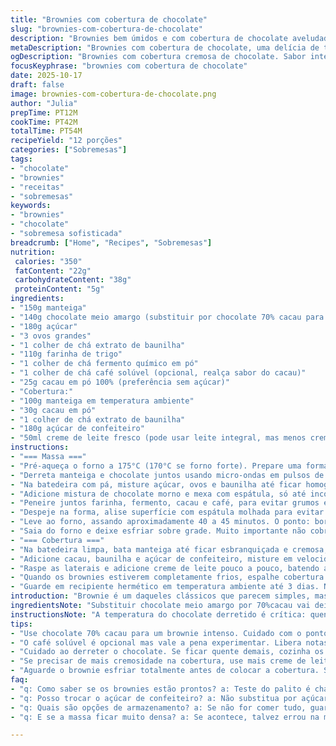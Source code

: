 ```yaml
---
title: "Brownies com cobertura de chocolate"
slug: "brownies-com-cobertura-de-chocolate"
description: "Brownies bem úmidos e com cobertura de chocolate aveludada. A massa leva cacau amargo, um toque de café para acentuar o sabor, e farinha levemente reduzida para um resultado mais macio. A cobertura usa creme de leite fresco, criando textura leve, quase como ganache, diferente da tradicional muito densa. Cozinhar no ponto certo é chave - massa firme nas bordas e úmida no centro, com cobertura lisa que não escorre. Ideal para quem já testou outros brownies e quer algo mais sofisticado, com aroma marcante e acabamento elegante. Desenvolvido para aprendizado de texturas e ajustes simples em casa."
metaDescription: "Brownies com cobertura de chocolate, uma delícia de textura e sabor. Altamente recomendados para quem ama chocolate e sobremesas sofisticadas."
ogDescription: "Brownies com cobertura cremosa de chocolate. Sabor intenso e textura perfeita, ideal para amantes do chocolate."
focusKeyphrase: "brownies com cobertura de chocolate"
date: 2025-10-17
draft: false
image: brownies-com-cobertura-de-chocolate.png
author: "Julia"
prepTime: PT12M
cookTime: PT42M
totalTime: PT54M
recipeYield: "12 porções"
categories: ["Sobremesas"]
tags:
- "chocolate"
- "brownies"
- "receitas"
- "sobremesas"
keywords:
- "brownies"
- "chocolate"
- "sobremesa sofisticada"
breadcrumb: ["Home", "Recipes", "Sobremesas"]
nutrition: 
 calories: "350"
 fatContent: "22g"
 carbohydrateContent: "38g"
 proteinContent: "5g"
ingredients:
- "150g manteiga"
- "140g chocolate meio amargo (substituir por chocolate 70% cacau para amargo extra)"
- "180g açúcar"
- "3 ovos grandes"
- "1 colher de chá extrato de baunilha"
- "110g farinha de trigo"
- "1 colher de chá fermento químico em pó"
- "1 colher de chá café solúvel (opcional, realça sabor do cacau)"
- "25g cacau em pó 100% (preferência sem açúcar)"
- "Cobertura:"
- "100g manteiga em temperatura ambiente"
- "30g cacau em pó"
- "1 colher de chá extrato de baunilha"
- "180g açúcar de confeiteiro"
- "50ml creme de leite fresco (pode usar leite integral, mas menos cremoso)"
instructions:
- "=== Massa ==="
- "Pré-aqueça o forno a 175°C (170°C se forno forte). Prepare uma forma retangular 22x32cm, unte generosamente, forre com papel manteiga deixando laterais para puxar depois. Isso evita ter que cortar quente e ajuda na remoção."
- "Derreta manteiga e chocolate juntos usando micro-ondas em pulsos de 30 segundos, mexendo sempre. Interrompa assim que ficar homogêneo - cuidado para não queimar, se necessário use banho-maria. Reserve para esfriar levemente; massa não pode receber chocolate quente, senão cozinha ovos na mistura."
- "Na batedeira com pá, misture açúcar, ovos e baunilha até ficar homogêneo e volume aumentar um pouco - uns 2 minutos em velocidade média. Não exagere para não retirar umidade."
- "Adicione mistura de chocolate morno e mexa com espátula, só até incorporar."
- "Peneire juntos farinha, fermento, cacau e café, para evitar grumos e distribuir fermento bem. Agora, vá incorporando com cuidado, mexendo até não ver farinha seca, nada de bater demais."
- "Despeje na forma, alise superfície com espátula molhada para evitar filas e fissuras."
- "Leve ao forno, assando aproximadamente 40 a 45 minutos. O ponto: bordas firmes, centro parece úmido mas firme — faça teste do palito, deve sair com migalhas úmidas, nunca completamente seco."
- "Saia do forno e deixe esfriar sobre grade. Muito importante não cobrir quente, assim evita condensação que amolece demais superfície."
- "=== Cobertura ==="
- "Na batedeira limpa, bata manteiga até ficar esbranquiçada e cremosa, uns 2-3 minutos em velocidade alta. Isso cria base leve, ajuda no aerar."
- "Adicione cacau, baunilha e açúcar de confeiteiro, misture em velocidade baixa para evitar nuvens de açúcar e só depois aumente para alta por 1 minuto para textura fofa."
- "Raspe as laterais e adicione creme de leite pouco a pouco, batendo até atingir consistência firme mas espalhável — deve ser mais leve que cobertura de bolo tradicional."
- "Quando os brownies estiverem completamente frios, espalhe cobertura com espátula, evitando pressionar para não afundar cobertura."
- "Guarde em recipiente hermético em temperatura ambiente até 3 dias. No calor, refrigere e volte à temperatura ambiente antes de servir para melhor textura."
introduction: "Brownie é um daqueles clássicos que parecem simples, mas exigem cuidados no ponto e combinação certa de ingredientes pra não virar bolo seco ou massa grudenta. Ao longo dos anos, testei variações e percebi que um toque de café solúvel, mesmo que opcional, traz profundidade ao chocolate, sem deixar sabor estranho. Cobertura com creme de leite fresco em vez de leite comum faz enorme diferença na textura, deixando o topo aerado, mais leve e menos enjoativo. A paciência de esperar esfriar completamente para cobrir evita aquele desastre de cobertura escorrendo e massa grudenta. Outra dica: forno é traiçoeiro — sempre observe textura do centro, não se guie só pelo tempo."
ingredientsNote: "Substituir chocolate meio amargo por 70%cacau vai deixar brownie mais intenso e menos doce, ajuste açúcar se preferir. Café solúvel pode ser omitido ou trocado por extrato de baunilha extra para sabor menos complexo. Para cobertura, creme de leite fresco (nata) deixa textura mais lisa e fofa; leite comum funciona, mas cobertura perde cremosidade. Açúcar de confeiteiro é essencial para cobertura suave, não substitua por açúcar granulado. Use manteiga de boa qualidade, sem sal, para não interferir aroma final. Farinha comum funciona, mas experimente farinha com média proteína para não endurecer massa."
instructionsNote: "A temperatura do chocolate derretido é crítica: quente demais cozinha os ovos; frio demais pode empelotar massa. Bata ovos, açúcar e baunilha até percebia leve aumento de volume, não até ponto de suspiro. Ao peneirar ingredientes secos, isso evita grumos de cacau e fermento aglomerados. A massa não precisa ficar lisa como bolo tradicional, pequenas texturas garantem maciez. No forno, a massa deve ser retirada antes do ponto seco, isso preserva úmidas e textura rica. Cobertura: aerar manteiga muito bem é essencial para textura fofa. Incorpore creme de leite aos poucos, pois isso regula firmeza. Evite espalhar cobertura se brownie ainda estiver morno; a estrutura pode quebrar e cobertura afundar. Para guardar, recipiente hermético previne o ressecamento, e temperatura ambiente mantém sabor ideal."
tips:
- "Use chocolate 70% cacau para um brownie intenso. Cuidado com o ponto da massa, se estiver muito mole, pode ficar grudento. Se passar do tempo no forno, fica seco."
- "O café solúvel é opcional mas vale a pena experimentar. Libera notas profundas do chocolate. Se não tiver, um pouco mais de baunilha funciona bem. Ou nem coloca nada."
- "Cuidado ao derreter o chocolate. Se ficar quente demais, cozinha os ovos e a massa amarga. Depois de misturar tudo, não bata demais. A massa deve ter algumas texturas."
- "Se precisar de mais cremosidade na cobertura, use mais creme de leite. Mas muito cuidado no batimento, aerar sem exagerar. Isso deixa leve e menos doce, sem enjoar."
- "Aguarde o brownie esfriar totalmente antes de colocar a cobertura. Se não, a cobertura escorre. Olhar a textura é essencial. Palito deve sair com migalhas, não seco."
faq:
- "q: Como saber se os brownies estão prontos? a: Teste do palito é chave. Se sair com algumas migalhas úmidas, pronto. Se muito seco, passou do ponto."
- "q: Posso trocar o açúcar de confeiteiro? a: Não substitua por açúcar granulado. O açúcar de confeiteiro é crucial para uma cobertura suave. O outro fica granulado e não é legal."
- "q: Quais são opções de armazenamento? a: Se não for comer tudo, guarde em recipiente hermético. Até três dias fora da geladeira. No calor, melhor refrigerar."
- "q: E se a massa ficar muito densa? a: Se acontece, talvez errou na mistura ou passou do ponto. Adicione um pouco de leite para ajustar. Outra opção é usar farinha com menos proteína."

---
```

